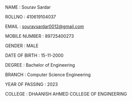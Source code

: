 NAME : Sourav Sardar

ROLLNO : 410619104037

EMAIL : souravsardar0012@gmail.com

MOBILE NUMBER : 89725400273

GENDER : MALE

DATE OF BIRTH : 15-11-2000

DEGREE : Bachelor of Engineering

BRANCH : Computer Science Engineering

YEAR OF PASSING : 2023

COLLEGE : DHAANISH AHMED COLLEGE OF ENGINEERING


